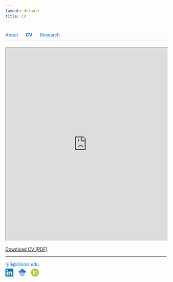 ```yaml
---
layout: default
title: CV
---
```

<style>
.site-header {
  padding: 4px 0 !important;
  font-size: 12px !important;
  min-height: 0 !important;
  border: none !important;
}
.site-title,
.site-description {
  font-size: 12px !important;
  display: inline !important;
  margin-right: 8px !important;
  line-height: 1 !important;
}
</style>

<nav style="padding: 10px 0; border-bottom: 1px solid #ddd; margin-bottom: 20px;">
  <a href="/" style="margin-right: 20px; text-decoration: none; color: #0366d6; font-weight: normal;">About</a>
  <a href="/cv" style="margin-right: 20px; text-decoration: none; color: #0366d6; font-weight: bold;">CV</a>
  <a href="/research" style="text-decoration: none; color: #0366d6; font-weight: normal;">Research</a>
</nav>

<iframe 
  src="https://drive.google.com/file/d/1oSYTsXrv-TkhhUc-3byKyhADt55f2kVb/preview" 
  width="100%" 
  height="600" 
  allow="autoplay">
</iframe>
<p><a href="https://drive.google.com/uc?export=download&id=1oSYTsXrv-TkhhUc-3byKyhADt55f2kVb" target="_blank" rel="noopener">Download CV (PDF)</a></p>

---
<p style="margin-top: 15px; margin-bottom: 5px;">
  <a href="mailto:rji3@illinois.edu" style="text-decoration: none; color: #0366d6;" onmouseover="this.style.color='#0366d6'; this.style.textDecoration='none';" onmouseout="this.style.color='#0366d6'; this.style.textDecoration='none';">rji3@illinois.edu</a>
</p>


<div style="display: flex; gap: 15px; align-items: center;">
  <a href="https://www.linkedin.com/in/alice-ji-8a4b2a161/" target="_blank">
    <img src="assets/LinkedIn.png" alt="LinkedIn" width="25" height="25">
  </a>
  <a href="https://scholar.google.com/citations?hl=en&user=CVlgqCAAAAAJ" target="_blank">
    <img src="assets/GoogleScholarLogo.png" alt="Google Scholar" width="25" height="25">
  </a>
  <a href="https://orcid.org/0009-0009-3730-8272" target="_blank">
    <img src="assets/ORCID.png" alt="ORCID" width="25" height="25">
  </a>
</div>
